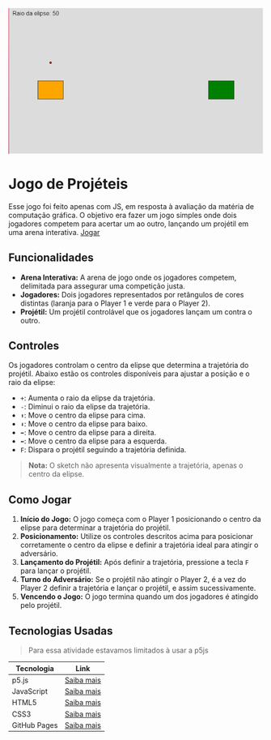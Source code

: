 [![Captura de Tela do Jogo](./image.png)](https://tchez.github.io/GameJS/)

# Jogo de Projéteis

Esse jogo foi feito apenas com JS, em resposta à avaliação da matéria de computação gráfica. O objetivo era fazer um jogo simples onde dois jogadores competem para acertar um ao outro, lançando um projétil em uma arena interativa. 
[Jogar](https://tchez.github.io/GameJS/)

## Funcionalidades

- **Arena Interativa:** A arena de jogo onde os jogadores competem, delimitada para assegurar uma competição justa.
- **Jogadores:** Dois jogadores representados por retângulos de cores distintas (laranja para o Player 1 e verde para o Player 2).
- **Projétil:** Um projétil controlável que os jogadores lançam um contra o outro.

## Controles

Os jogadores controlam o centro da elipse que determina a trajetória do projétil. Abaixo estão os controles disponíveis para ajustar a posição e o raio da elipse:

- `+`: Aumenta o raio da elipse da trajetória.
- `-`: Diminui o raio da elipse da trajetória.
- `⬆`: Move o centro da elipse para cima.
- `⬇`: Move o centro da elipse para baixo.
- `➡`: Move o centro da elipse para a direita.
- `⬅`: Move o centro da elipse para a esquerda.
- `F`: Dispara o projétil seguindo a trajetória definida.

> **Nota:** O sketch não apresenta visualmente a trajetória, apenas o centro da elipse.

## Como Jogar

1. **Início do Jogo:** O jogo começa com o Player 1 posicionando o centro da elipse para determinar a trajetória do projétil.
2. **Posicionamento:** Utilize os controles descritos acima para posicionar corretamente o centro da elipse e definir a trajetória ideal para atingir o adversário.
3. **Lançamento do Projétil:** Após definir a trajetória, pressione a tecla `F` para lançar o projétil.
4. **Turno do Adversário:** Se o projétil não atingir o Player 2, é a vez do Player 2 definir a trajetória e lançar o projétil, e assim sucessivamente.
5. **Vencendo o Jogo:** O jogo termina quando um dos jogadores é atingido pelo projétil.

## Tecnologias Usadas
> Para essa atividade estavamos limitados à usar a p5js

| Tecnologia | Link |
|------------|------|
| p5.js      | [Saiba mais](https://p5js.org/) |
| JavaScript | [Saiba mais](https://www.javascript.com/) |
| HTML5      | [Saiba mais](https://developer.mozilla.org/pt-BR/docs/Web/HTML) |
| CSS3       | [Saiba mais](https://developer.mozilla.org/pt-BR/docs/Web/CSS) |
| GitHub Pages | [Saiba mais](https://pages.github.com/) |
